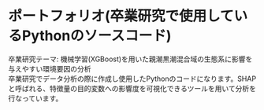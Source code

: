 # ポートフォリオ(卒業研究で使用しているPythonのソースコード)
卒業研究テーマ: 機械学習(XGBoost)を用いた親潮黒潮混合域の生態系に影響を与えやすい環境要因の分析  
卒業研究でデータ分析の際に作成し使用したPythonのコードになります。SHAPと呼ばれる、特徴量の目的変数への影響度を可視化できるツールを用いて分析を行なっています。
